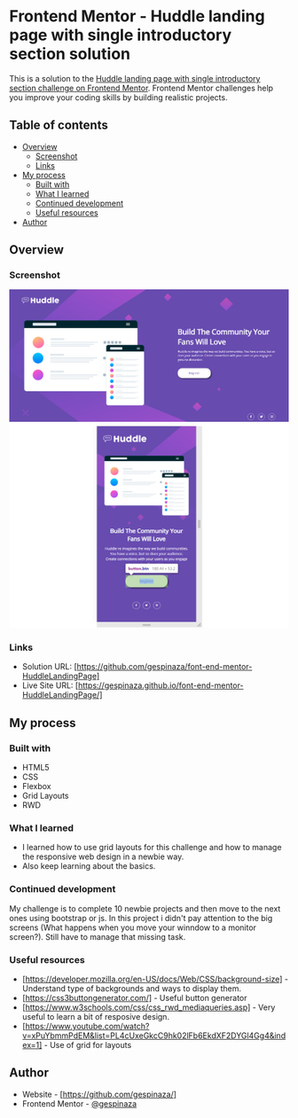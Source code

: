 # Frontend Mentor - Huddle landing page with single introductory section solution

This is a solution to the [Huddle landing page with single introductory section challenge on Frontend Mentor](https://www.frontendmentor.io/challenges/huddle-landing-page-with-a-single-introductory-section-B_2Wvxgi0). Frontend Mentor challenges help you improve your coding skills by building realistic projects. 

## Table of contents

- [Overview](#overview)
  - [Screenshot](#screenshot)
  - [Links](#links)
- [My process](#my-process)
  - [Built with](#built-with)
  - [What I learned](#what-i-learned)
  - [Continued development](#continued-development)
  - [Useful resources](#useful-resources)
- [Author](#author)


## Overview

### Screenshot

![Final Result](https://github.com/gespinaza/font-end-mentor-HuddleLandingPage/blob/main/images/full%20screenshot.png)
![Final Result - Responsive](https://github.com/gespinaza/font-end-mentor-HuddleLandingPage/blob/main/images/responsive-screenshoot.png)


### Links

- Solution URL: [https://github.com/gespinaza/font-end-mentor-HuddleLandingPage]
- Live Site URL: [https://gespinaza.github.io/font-end-mentor-HuddleLandingPage/]

## My process

### Built with

- HTML5
- CSS
- Flexbox
- Grid Layouts
- RWD



### What I learned

- I learned how to use grid layouts for this challenge and how to manage the responsive web design in a newbie way.
- Also keep learning about the basics.



### Continued development

My challenge is to complete 10 newbie projects and then move to the next ones using bootstrap or js.
In this project i didn't pay attention to the big screens (What happens when you move your winndow to a monitor screen?). Still have to manage that missing task.

### Useful resources

- [https://developer.mozilla.org/en-US/docs/Web/CSS/background-size] - Understand type of backgrounds and ways to display them.
- [https://css3buttongenerator.com/] - Useful button generator 
- [https://www.w3schools.com/css/css_rwd_mediaqueries.asp] - Very useful to learn a bit of resposive design. 
- [https://www.youtube.com/watch?v=xPuYbmmPdEM&list=PL4cUxeGkcC9hk02lFb6EkdXF2DYGl4Gg4&index=1] - Use of grid for layouts



## Author

- Website - [https://github.com/gespinaza/]
- Frontend Mentor - [@gespinaza](https://www.frontendmentor.io/profile/gespinaza)


